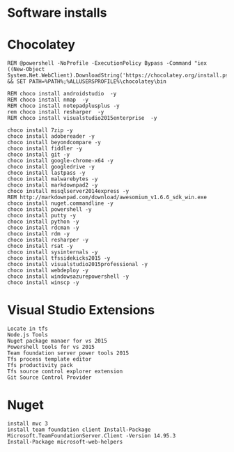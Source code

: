# Software installs
# Chocolatey

	REM @powershell -NoProfile -ExecutionPolicy Bypass -Command "iex ((New-Object System.Net.WebClient).DownloadString('https://chocolatey.org/install.ps1'))" && SET PATH=%PATH%;%ALLUSERSPROFILE%\chocolatey\bin

	REM choco install androidstudio  -y
	REM choco install nmap  -y
	REM choco install notepadplusplus -y
	rem choco install resharper  -y
	REM choco install visualstudio2015enterprise  -y

	choco install 7zip -y
	choco install adobereader -y
	choco install beyondcompare -y
	choco install fiddler -y
	choco install git -y
	choco install google-chrome-x64 -y
	choco install googledrive -y
	choco install lastpass -y
	choco install malwarebytes -y
	choco install markdownpad2 -y
	choco install mssqlserver2014express -y
	REM http://markdownpad.com/download/awesomium_v1.6.6_sdk_win.exe
	choco install nuget.commandline -y
	choco install powershell -y
	choco install putty -y
	choco install python -y
	choco install rdcman -y
	choco install rdm -y
	choco install resharper -y
	choco install rsat -y
	choco install sysinternals -y
	choco install tfssidekicks2015 -y
	choco install visualstudio2015professional -y
	choco install webdeploy -y
	choco install windowsazurepowershell -y
	choco install winscp -y

# Visual Studio Extensions

	Locate in tfs
	Node.js Tools
	Nuget package manaer for vs 2015
	Powershell tools for vs 2015
	Team foundation server power tools 2015
	Tfs process template editor
	Tfs productivity pack
	Tfs source control explorer extension
	Git Source Control Provider

# Nuget

	install mvc 3
	install team foundation client Install-Package Microsoft.TeamFoundationServer.Client -Version 14.95.3
	Install-Package microsoft-web-helpers
